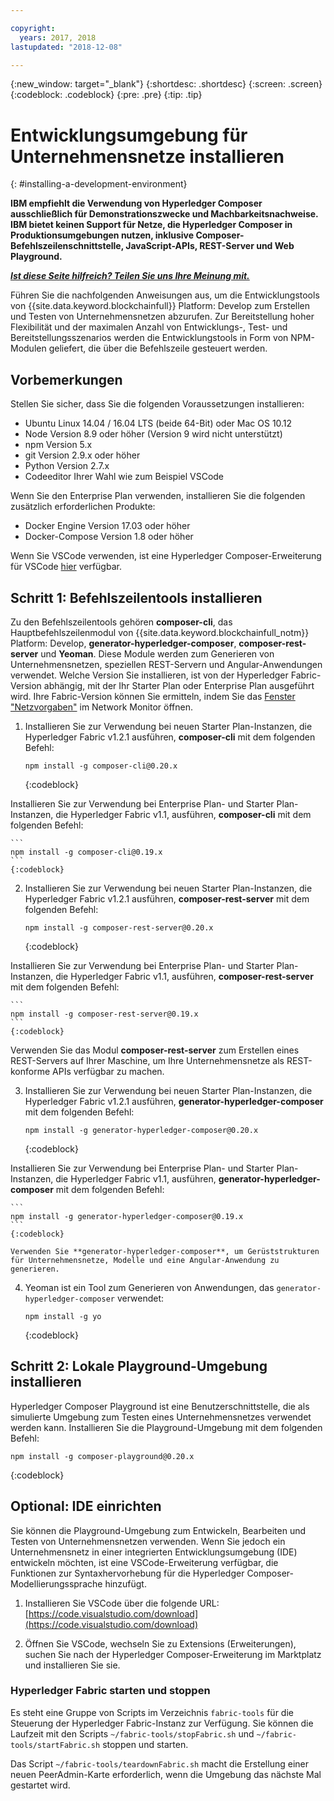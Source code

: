 ```yaml
---

copyright:
  years: 2017, 2018
lastupdated: "2018-12-08"

---
```


{:new_window: target="_blank"}
{:shortdesc: .shortdesc}
{:screen: .screen}
{:codeblock: .codeblock}
{:pre: .pre}
{:tip: .tip}

# Entwicklungsumgebung für Unternehmensnetze installieren
{: #installing-a-development-environment}

**IBM empfiehlt die Verwendung von Hyperledger Composer ausschließlich für Demonstrationszwecke und Machbarkeitsnachweise. IBM bietet keinen Support für Netze, die Hyperledger Composer in Produktionsumgebungen nutzen, inklusive Composer-Befehlszeilenschnittstelle, JavaScript-APIs, REST-Server und Web Playground.**

***[Ist diese Seite hilfreich? Teilen Sie uns Ihre Meinung mit.](https://www.surveygizmo.com/s3/4501493/IBM-Blockchain-Documentation)***


Führen Sie die nachfolgenden Anweisungen aus, um die Entwicklungstools von {{site.data.keyword.blockchainfull}} Platform: Develop zum Erstellen und Testen von Unternehmensnetzen abzurufen. Zur Bereitstellung hoher Flexibilität und der maximalen Anzahl von Entwicklungs-, Test- und Bereitstellungsszenarios werden die Entwicklungstools in Form von NPM-Modulen geliefert, die über die Befehlszeile gesteuert werden.

## Vorbemerkungen

Stellen Sie sicher, dass Sie die folgenden Voraussetzungen installieren:

- Ubuntu Linux 14.04 / 16.04 LTS (beide 64-Bit) oder Mac OS 10.12
- Node Version 8.9 oder höher (Version 9 wird nicht unterstützt)
- npm Version 5.x
- git Version 2.9.x oder höher
- Python Version 2.7.x
- Codeeditor Ihrer Wahl wie zum Beispiel VSCode

Wenn Sie den Enterprise Plan verwenden, installieren Sie die folgenden zusätzlich erforderlichen Produkte:

- Docker Engine Version 17.03 oder höher
- Docker-Compose Version 1.8 oder höher

Wenn Sie VSCode verwenden, ist eine Hyperledger Composer-Erweiterung für VSCode [hier](https://marketplace.visualstudio.com/items?itemName=HyperledgerComposer.composer-support-client) verfügbar.

## Schritt 1: Befehlszeilentools installieren

Zu den Befehlszeilentools gehören **composer-cli**, das Hauptbefehlszeilenmodul von {{site.data.keyword.blockchainfull_notm}} Platform: Develop, **generator-hyperledger-composer**, **composer-rest-server** und **Yeoman**. Diese Module werden zum Generieren von Unternehmensnetzen, speziellen REST-Servern und Angular-Anwendungen verwendet. Welche Version Sie installieren, ist von der Hyperledger Fabric-Version abhängig, mit der Ihr Starter Plan oder Enterprise Plan ausgeführt wird. Ihre Fabric-Version können Sie ermitteln, indem Sie das [Fenster "Netzvorgaben"](../v10_dashboard.html#network-preferences) im Network Monitor öffnen.

1. Installieren Sie zur Verwendung bei neuen Starter Plan-Instanzen, die Hyperledger Fabric v1.2.1 ausführen, **composer-cli** mit dem folgenden Befehl:

    ```
    npm install -g composer-cli@0.20.x
    ```
    {:codeblock}

  Installieren Sie zur Verwendung bei Enterprise Plan- und Starter Plan-Instanzen, die Hyperledger Fabric v1.1, ausführen,  **composer-cli** mit dem folgenden Befehl:

    ```
    npm install -g composer-cli@0.19.x
    ```
    {:codeblock}

2. Installieren Sie zur Verwendung bei neuen Starter Plan-Instanzen, die Hyperledger Fabric v1.2.1 ausführen,  **composer-rest-server** mit dem folgenden Befehl:

    ```
    npm install -g composer-rest-server@0.20.x
    ```
    {:codeblock}

  Installieren Sie zur Verwendung bei Enterprise Plan- und Starter Plan-Instanzen, die Hyperledger Fabric v1.1, ausführen,  **composer-rest-server** mit dem folgenden Befehl:

    ```
    npm install -g composer-rest-server@0.19.x
    ```
    {:codeblock}

 Verwenden Sie das Modul **composer-rest-server** zum Erstellen eines REST-Servers auf Ihrer Maschine, um Ihre Unternehmensnetze als REST-konforme APIs verfügbar zu machen.

3. Installieren Sie zur Verwendung bei neuen Starter Plan-Instanzen, die Hyperledger Fabric v1.2.1 ausführen,  **generator-hyperledger-composer** mit dem folgenden Befehl:

    ```
    npm install -g generator-hyperledger-composer@0.20.x
    ```
    {:codeblock}

  Installieren Sie zur Verwendung bei Enterprise Plan- und Starter Plan-Instanzen, die Hyperledger Fabric v1.1, ausführen,  **generator-hyperledger-composer** mit dem folgenden Befehl:

    ```
    npm install -g generator-hyperledger-composer@0.19.x
    ```
    {:codeblock}

    Verwenden Sie **generator-hyperledger-composer**, um Gerüststrukturen für Unternehmensnetze, Modelle und eine Angular-Anwendung zu generieren.

4. Yeoman ist ein Tool zum Generieren von Anwendungen, das `generator-hyperledger-composer` verwendet:

    ```
    npm install -g yo
    ```
    {:codeblock}

## Schritt 2: Lokale Playground-Umgebung installieren

Hyperledger Composer Playground ist eine Benutzerschnittstelle, die als simulierte Umgebung zum Testen eines Unternehmensnetzes verwendet werden kann. Installieren Sie die Playground-Umgebung mit dem folgenden Befehl:

```
npm install -g composer-playground@0.20.x
```
{:codeblock}


## Optional: IDE einrichten

Sie können die Playground-Umgebung zum Entwickeln, Bearbeiten und Testen von Unternehmensnetzen verwenden. Wenn Sie jedoch ein Unternehmensnetz in einer integrierten Entwicklungsumgebung (IDE) entwickeln möchten, ist eine VSCode-Erweiterung verfügbar, die Funktionen zur Syntaxhervorhebung für die Hyperledger Composer-Modellierungssprache hinzufügt.

1. Installieren Sie VSCode über die folgende URL: [https://code.visualstudio.com/download](https://code.visualstudio.com/download)

2. Öffnen Sie VSCode, wechseln Sie zu Extensions (Erweiterungen), suchen Sie nach der Hyperledger Composer-Erweiterung im Marktplatz und installieren Sie sie.


### Hyperledger Fabric starten und stoppen

Es steht eine Gruppe von Scripts im Verzeichnis `fabric-tools` für die Steuerung der Hyperledger Fabric-Instanz zur Verfügung. Sie können die Laufzeit mit den Scripts `~/fabric-tools/stopFabric.sh` und `~/fabric-tools/startFabric.sh` stoppen und starten.

Das Script `~/fabric-tools/teardownFabric.sh` macht die Erstellung einer neuen PeerAdmin-Karte erforderlich, wenn die Umgebung das nächste Mal gestartet wird.
